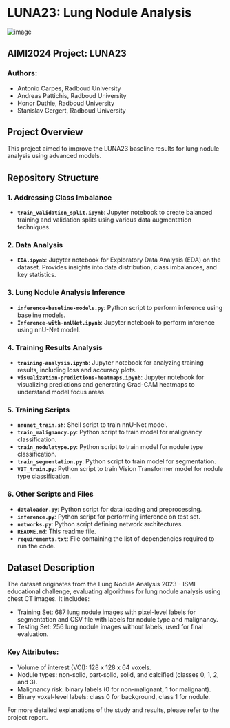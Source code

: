# LUNA23: Lung Nodule Analysis

![image](https://github.com/andreas-pattichis/bodyct-luna23-ismi-trainer/assets/63289392/93d2ab5f-0b2d-4938-8957-0956d0398a88)

## AIMI2024 Project: LUNA23

### Authors:
- Antonio Carpes, Radboud University
- Andreas Pattichis, Radboud University
- Honor Duthie, Radboud University
- Stanislav Gergert, Radboud University

## Project Overview

This project aimed to improve the LUNA23 baseline results for lung nodule analysis using advanced models. 

## Repository Structure

### 1. Addressing Class Imbalance
- **`train_validation_split.ipynb`**: Jupyter notebook to create balanced training and validation splits using various data augmentation techniques.

### 2. Data Analysis
- **`EDA.ipynb`**: Jupyter notebook for Exploratory Data Analysis (EDA) on the dataset. Provides insights into data distribution, class imbalances, and key statistics.

### 3. Lung Nodule Analysis Inference
- **`inference-baseline-models.py`**: Python script to perform inference using baseline models.
- **`Inference-with-nnUNet.ipynb`**: Jupyter notebook to perform inference using nnU-Net model.

### 4. Training Results Analysis
- **`training-analysis.ipynb`**: Jupyter notebook for analyzing training results, including loss and accuracy plots.
- **`visualization-predictions-heatmaps.ipynb`**: Jupyter notebook for visualizing predictions and generating Grad-CAM heatmaps to understand model focus areas.

### 5. Training Scripts
- **`nnunet_train.sh`**: Shell script to train nnU-Net model.
- **`train_malignancy.py`**: Python script to train model for malignancy classification.
- **`train_noduletype.py`**: Python script to train model for nodule type classification.
- **`train_segmentation.py`**: Python script to train model for segmentation.
- **`VIT_train.py`**: Python script to train Vision Transformer model for nodule type classification.

### 6. Other Scripts and Files
- **`dataloader.py`**: Python script for data loading and preprocessing.
- **`inference.py`**: Python script for performing inference on test set.
- **`networks.py`**: Python script defining network architectures.
- **`README.md`**: This readme file.
- **`requirements.txt`**: File containing the list of dependencies required to run the code.

## Dataset Description

The dataset originates from the Lung Nodule Analysis 2023 - ISMI educational challenge, evaluating algorithms for lung nodule analysis using chest CT images. It includes:
- Training Set: 687 lung nodule images with pixel-level labels for segmentation and CSV file with labels for nodule type and malignancy.
- Testing Set: 256 lung nodule images without labels, used for final evaluation.

### Key Attributes:
- Volume of interest (VOI): 128 x 128 x 64 voxels.
- Nodule types: non-solid, part-solid, solid, and calcified (classes 0, 1, 2, and 3).
- Malignancy risk: binary labels (0 for non-malignant, 1 for malignant).
- Binary voxel-level labels: class 0 for background, class 1 for nodule. 

For more detailed explanations of the study and results, please refer to the project report.
